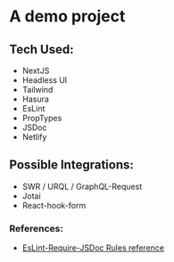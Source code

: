 # A demo project

## Tech Used:

- NextJS
- Headless UI
- Tailwind
- Hasura
- EsLint
- PropTypes
- JSDoc
- Netlify

## Possible Integrations:

- SWR / URQL / GraphQL-Request
- Jotai
- React-hook-form

### References:

- [EsLint-Require-JSDoc Rules reference](https://eslint.org/docs/rules/require-jsdoc)
